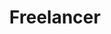 ---
title:			"Freelancer"
slug:			freelancer
src:			/template-overviews/freelancer
categories:		template landing-pages one-page portfolios featured popular
description:	"A one page Bootstrap portfolio theme for freelancers featuring a custom portfolio grid."
bump:			"A one page freelancer theme."
img-src:		/img/templates/freelancer.jpg
img-desc:		"One Page Bootstrap Portfolio Theme"
layout:			template-overview

meta-title: "Freelancer - One Page Theme"
meta-description: "A free one page Bootstrap portfolio theme for freelancers. All Start Bootstrap templates are free to download and open source."

features:
  - Flat icons by flaticons.com
  - LESS files and compiled CSS included
  - Fixed top navigation that collapses on scroll
  - Scrollspy on navigation items
  - Perfectly responsive portfolio grid with hover effects
  - Responsive, full screen modal windows for featuring project details
  - Custom horizontal rules using Font Awesome icons
  - Custom outline button style
  - Mobile friendly contact form with floating form labels
  - Easy to edit PHP file to make the contact form send messages
  - Includes jqBootstrapValidation plugin for contact form validation

long-description: "Freelancer is a one page Bootstrap portfolio theme for freelancers."

alt-version:    "yes"
alt-jekyll:     "https://github.com/BlackrockDigital/startbootstrap-freelancer-jekyll"

user-version:   "no"

redirect_from:
  - /freelancer/
  - /freelancer.php/
  - /templates/freelancer.html/
  - /templates/freelance/
  - /downloads/freelancer.zip/
---